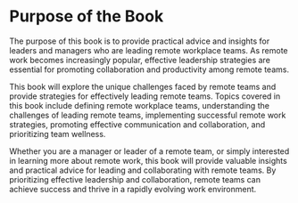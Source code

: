 Purpose of the Book
=================================

The purpose of this book is to provide practical advice and insights for leaders and managers who are leading remote workplace teams. As remote work becomes increasingly popular, effective leadership strategies are essential for promoting collaboration and productivity among remote teams.

This book will explore the unique challenges faced by remote teams and provide strategies for effectively leading remote teams. Topics covered in this book include defining remote workplace teams, understanding the challenges of leading remote teams, implementing successful remote work strategies, promoting effective communication and collaboration, and prioritizing team wellness.

Whether you are a manager or leader of a remote team, or simply interested in learning more about remote work, this book will provide valuable insights and practical advice for leading and collaborating with remote teams. By prioritizing effective leadership and collaboration, remote teams can achieve success and thrive in a rapidly evolving work environment.
